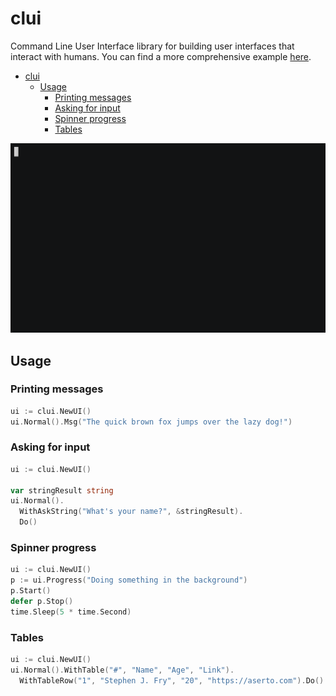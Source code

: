 # clui

Command Line User Interface library for building user interfaces that interact with humans.
You can find a more comprehensive example [here](https://github.com/aserto-dev/clui/tree/main/example).

- [clui](#clui)
  - [Usage](#usage)
    - [Printing messages](#printing-messages)
    - [Asking for input](#asking-for-input)
    - [Spinner progress](#spinner-progress)
    - [Tables](#tables)


![demo](./demo.gif)

## Usage

### Printing messages

```go
ui := clui.NewUI()
ui.Normal().Msg("The quick brown fox jumps over the lazy dog!")
```

### Asking for input

```go
ui := clui.NewUI()

var stringResult string
ui.Normal().
  WithAskString("What's your name?", &stringResult).
  Do()
```


### Spinner progress

```go
ui := clui.NewUI()
p := ui.Progress("Doing something in the background")
p.Start()
defer p.Stop()
time.Sleep(5 * time.Second)
```

### Tables

```go
ui := clui.NewUI()
ui.Normal().WithTable("#", "Name", "Age", "Link").
  WithTableRow("1", "Stephen J. Fry", "20", "https://aserto.com").Do()
```
